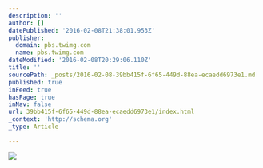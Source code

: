 ```yaml
---
description: ''
author: []
datePublished: '2016-02-08T21:38:01.953Z'
publisher:
  domain: pbs.twimg.com
  name: pbs.twimg.com
dateModified: '2016-02-08T20:29:06.110Z'
title: ''
sourcePath: _posts/2016-02-08-39bb415f-6f65-449d-88ea-ecaedd6973e1.md
published: true
inFeed: true
hasPage: true
inNav: false
url: 39bb415f-6f65-449d-88ea-ecaedd6973e1/index.html
_context: 'http://schema.org'
_type: Article

---
```

![](https://pbs.twimg.com/profile_images/578073915693494273/Kvm9b-aX.jpeg)